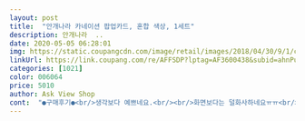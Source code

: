 ```yaml
---
layout: post 
title:  "안개나라 카네이션 팝업카드, 혼합 색상, 1세트" 
description: 안개나라  ..
date: 2020-05-05 06:28:01 
img: https://static.coupangcdn.com/image/retail/images/2018/04/30/9/1/c23b4ac6-d19d-4544-9040-fd1583c760c0.jpg 
linkUrl: https://link.coupang.com/re/AFFSDP?lptag=AF3600438&subid=ahnPublicAsk&pageKey=87660197&itemId=274946318&vendorItemId=3665836399&traceid=V0-113-b1c67f2a73ba12d3 
categories: [1021] 
color: 006064 
price: 5010 
author: Ask View Shop 
cont:  "●구매후기●<br/>생각보다 예쁘네요.<br/><br/>화면보다는 덜화사하네요ㅠㅠ<br/>" 
---
```

